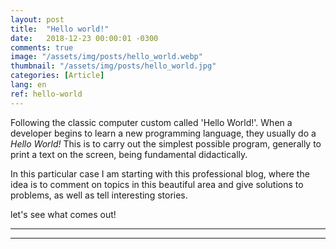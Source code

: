 ```yaml
---
layout: post
title:  "Hello world!"
date:   2018-12-23 00:00:01 -0300
comments: true
image: "/assets/img/posts/hello_world.webp"
thumbnail: "/assets/img/posts/hello_world.jpg"
categories: [Article]
lang: en
ref: hello-world
---
```


Following the classic computer custom called 'Hello World!'. When a developer begins to learn a new programming 
language, they usually do a _Hello World!_ This is to carry out the simplest possible program, generally to print a 
text on the screen, being fundamental didactically.

In this particular case I am starting with this professional blog, where the idea is to comment on topics in this
beautiful area and give solutions to problems, as well as tell interesting stories.

let's see what comes out!

---
---
